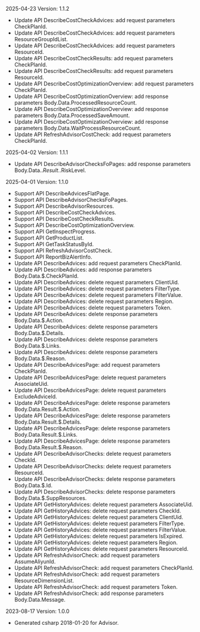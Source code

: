 2025-04-23 Version: 1.1.2
- Update API DescribeCostCheckAdvices: add request parameters CheckPlanId.
- Update API DescribeCostCheckAdvices: add request parameters ResourceGroupIdList.
- Update API DescribeCostCheckAdvices: add request parameters ResourceId.
- Update API DescribeCostCheckResults: add request parameters CheckPlanId.
- Update API DescribeCostCheckResults: add request parameters ResourceId.
- Update API DescribeCostOptimizationOverview: add request parameters CheckPlanId.
- Update API DescribeCostOptimizationOverview: add response parameters Body.Data.ProcessedResourceCount.
- Update API DescribeCostOptimizationOverview: add response parameters Body.Data.ProcessedSaveAmount.
- Update API DescribeCostOptimizationOverview: add response parameters Body.Data.WaitProcessResourceCount.
- Update API RefreshAdvisorCostCheck: add request parameters CheckPlanId.


2025-04-02 Version: 1.1.1
- Update API DescribeAdvisorChecksFoPages: add response parameters Body.Data.$.Result.$.RiskLevel.


2025-04-01 Version: 1.1.0
- Support API DescribeAdvicesFlatPage.
- Support API DescribeAdvisorChecksFoPages.
- Support API DescribeAdvisorResources.
- Support API DescribeCostCheckAdvices.
- Support API DescribeCostCheckResults.
- Support API DescribeCostOptimizationOverview.
- Support API GetInspectProgress.
- Support API GetProductList.
- Support API GetTaskStatusById.
- Support API RefreshAdvisorCostCheck.
- Support API ReportBizAlertInfo.
- Update API DescribeAdvices: add request parameters CheckPlanId.
- Update API DescribeAdvices: add response parameters Body.Data.$.CheckPlanId.
- Update API DescribeAdvices: delete request parameters ClientUid.
- Update API DescribeAdvices: delete request parameters FilterType.
- Update API DescribeAdvices: delete request parameters FilterValue.
- Update API DescribeAdvices: delete request parameters Region.
- Update API DescribeAdvices: delete request parameters Token.
- Update API DescribeAdvices: delete response parameters Body.Data.$.Action.
- Update API DescribeAdvices: delete response parameters Body.Data.$.Details.
- Update API DescribeAdvices: delete response parameters Body.Data.$.Links.
- Update API DescribeAdvices: delete response parameters Body.Data.$.Reason.
- Update API DescribeAdvicesPage: add request parameters CheckPlanId.
- Update API DescribeAdvicesPage: delete request parameters AssociateUid.
- Update API DescribeAdvicesPage: delete request parameters ExcludeAdviceId.
- Update API DescribeAdvicesPage: delete response parameters Body.Data.Result.$.Action.
- Update API DescribeAdvicesPage: delete response parameters Body.Data.Result.$.Details.
- Update API DescribeAdvicesPage: delete response parameters Body.Data.Result.$.Links.
- Update API DescribeAdvicesPage: delete response parameters Body.Data.Result.$.Reason.
- Update API DescribeAdvisorChecks: delete request parameters CheckId.
- Update API DescribeAdvisorChecks: delete request parameters ResourceId.
- Update API DescribeAdvisorChecks: delete response parameters Body.Data.$.Id.
- Update API DescribeAdvisorChecks: delete response parameters Body.Data.$.SuppResources.
- Update API GetHistoryAdvices: delete request parameters AssociateUid.
- Update API GetHistoryAdvices: delete request parameters CheckId.
- Update API GetHistoryAdvices: delete request parameters ClientUid.
- Update API GetHistoryAdvices: delete request parameters FilterType.
- Update API GetHistoryAdvices: delete request parameters FilterValue.
- Update API GetHistoryAdvices: delete request parameters IsExpired.
- Update API GetHistoryAdvices: delete request parameters Region.
- Update API GetHistoryAdvices: delete request parameters ResourceId.
- Update API RefreshAdvisorCheck: add request parameters AssumeAliyunId.
- Update API RefreshAdvisorCheck: add request parameters CheckPlanId.
- Update API RefreshAdvisorCheck: add request parameters ResourceDimensionList.
- Update API RefreshAdvisorCheck: add request parameters Token.
- Update API RefreshAdvisorCheck: add response parameters Body.Data.Message.


2023-08-17 Version: 1.0.0
- Generated csharp 2018-01-20 for Advisor.

